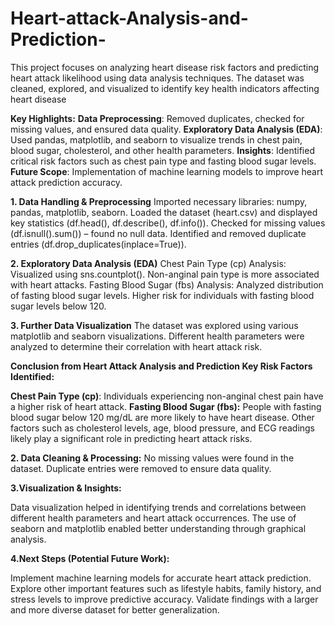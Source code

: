 # Heart-attack-Analysis-and-Prediction-
This project focuses on analyzing heart disease risk factors and predicting heart attack likelihood using data analysis techniques. The dataset was cleaned, explored, and visualized to identify key health indicators affecting heart disease

**Key Highlights:**
**Data Preprocessing**: Removed duplicates, checked for missing values, and ensured data quality.
**Exploratory Data Analysis (EDA)**: Used pandas, matplotlib, and seaborn to visualize trends in chest pain, blood sugar, cholesterol, and other health parameters.
**Insights**: Identified critical risk factors such as chest pain type and fasting blood sugar levels.
**Future Scope**: Implementation of machine learning models to improve heart attack prediction accuracy.

**1. Data Handling & Preprocessing**
Imported necessary libraries: numpy, pandas, matplotlib, seaborn.
Loaded the dataset (heart.csv) and displayed key statistics (df.head(), df.describe(), df.info()).
Checked for missing values (df.isnull().sum()) – found no null data.
Identified and removed duplicate entries (df.drop_duplicates(inplace=True)).

**2. Exploratory Data Analysis (EDA)**
Chest Pain Type (cp) Analysis:
Visualized using sns.countplot().
Non-anginal pain type is more associated with heart attacks.
Fasting Blood Sugar (fbs) Analysis:
Analyzed distribution of fasting blood sugar levels.
Higher risk for individuals with fasting blood sugar levels below 120.

**3. Further Data Visualization**
The dataset was explored using various matplotlib and seaborn visualizations.
Different health parameters were analyzed to determine their correlation with heart attack risk.

**Conclusion from Heart Attack Analysis and Prediction
Key Risk Factors Identified:**

**Chest Pain Type (cp)**: Individuals experiencing non-anginal chest pain have a higher risk of heart attack.
**Fasting Blood Sugar (fbs):** People with fasting blood sugar below 120 mg/dL are more likely to have heart disease.
Other factors such as cholesterol levels, age, blood pressure, and ECG readings likely play a significant role in predicting heart attack risks.

**2. Data Cleaning & Processing:**
No missing values were found in the dataset.
Duplicate entries were removed to ensure data quality.

**3.Visualization & Insights:**

Data visualization helped in identifying trends and correlations between different health parameters and heart attack occurrences.
The use of seaborn and matplotlib enabled better understanding through graphical analysis.

**4.Next Steps (Potential Future Work):**

Implement machine learning models for accurate heart attack prediction.
Explore other important features such as lifestyle habits, family history, and stress levels to improve predictive accuracy.
Validate findings with a larger and more diverse dataset for better generalization.
